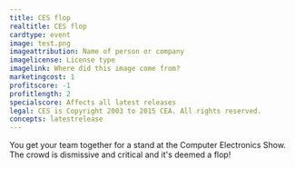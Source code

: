 ```yaml
---
title: CES flop
realtitle: CES flop
cardtype: event
image: test.png
imageattribution: Name of person or company
imagelicense: License type
imagelink: Where did this image come from?
marketingcost: 1
profitscore: -1
profitlength: 2
specialscore: Affects all latest releases
legal: CES is Copyright 2003 to 2015 CEA. All rights reserved.
concepts: latestrelease
---
```


You get your team together for a stand at the Computer Electronics Show. The crowd is dismissive and critical and it's deemed a flop!
